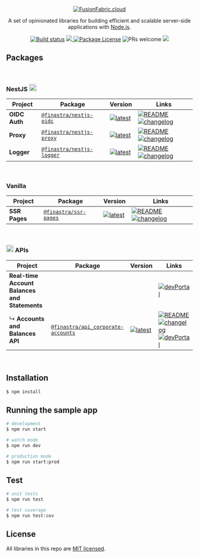 <p align="center">
  <a href="https://www.fusionfabric.cloud/" target="blank"><img src="https://www.fusionfabric.cloud/sites/default/files/styles/banner_standard/public/image/2018-05/Fusion%20Operate%20Cloud%20%283%29.jpg"  alt="FusionFabric.cloud" /></a>
</p>
  
  <p align="center">A set of opinionated libraries for building efficient and scalable server-side applications with <a href="http://nodejs.org" target="blank">Node.js</a>.</p>
<p align="center">
  <a href="https://github.com/finastra/finastra-nodejs-libs/actions?query=workflow%3ABuild"><img src="https://github.com/finastra/finastra-nodejs-libs/workflows/Build/badge.svg" alt="Build status" /></a>
  <a href="https://codecov.io/gh/finastra/finastra-nodejs-libs">
  <img src="https://codecov.io/gh/finastra/finastra-nodejs-libs/branch/develop/graph/badge.svg" />
</a>
  <a href="https://www.npmjs.com/~nestjscore"><img src="https://img.shields.io/npm/l/@nestjs/core.svg" alt="Package License" /></a>
  <img src="https://img.shields.io/badge/PRs-welcome-green" alt="PRs welcome"/>
  <a href="https://twitter.com/FinastraFS"><img src="https://img.shields.io/twitter/follow/FinastraFS.svg?style=social&label=Follow"></a>
</p>

## Packages

<br/>

<h3> 
NestJS
<img src="https://nestjs.com/img/logo-small.svg" height="20" alt="Nest Logo" />
</h3>

| Project       | Package                                                                        | Version                                                                                                                         | Links                                                                                                                                                                             |
| ------------- | ------------------------------------------------------------------------------ | ------------------------------------------------------------------------------------------------------------------------------- | --------------------------------------------------------------------------------------------------------------------------------------------------------------------------------- |
| **OIDC Auth** | [`@finastra/nestjs-oidc`](https://npmjs.com/package/@finastra/nestjs-oidc)     | [![latest](https://img.shields.io/npm/v/@finastra/nestjs-oidc/latest.svg)](https://npmjs.com/package/@finastra/nestjs-oidc)     | [![README](https://img.shields.io/badge/README--green.svg)](/libs/oidc/README.md) [![changelog](https://img.shields.io/badge/changelog-%20-yellow)](./libs/oidc/CHANGELOG.md)     |
| **Proxy**     | [`@finastra/nestjs-proxy`](https://npmjs.com/package/@finastra/nestjs-proxy)   | [![latest](https://img.shields.io/npm/v/@finastra/nestjs-proxy/latest.svg)](https://npmjs.com/package/@finastra/nestjs-proxy)   | [![README](https://img.shields.io/badge/README--green.svg)](/libs/proxy/README.md) [![changelog](https://img.shields.io/badge/changelog-%20-yellow)](./libs/proxy/CHANGELOG.md)   |
| **Logger**    | [`@finastra/nestjs-logger`](https://npmjs.com/package/@finastra/nestjs-logger) | [![latest](https://img.shields.io/npm/v/@finastra/nestjs-logger/latest.svg)](https://npmjs.com/package/@finastra/nestjs-logger) | [![README](https://img.shields.io/badge/README--green.svg)](/libs/logger/README.md) [![changelog](https://img.shields.io/badge/changelog-%20-yellow)](./libs/logger/CHANGELOG.md) |

<br/>

### Vanilla

| Project       | Package                                                                | Version                                                                                                                 | Links                                                                                                                                                                                   |
| ------------- | ---------------------------------------------------------------------- | ----------------------------------------------------------------------------------------------------------------------- | --------------------------------------------------------------------------------------------------------------------------------------------------------------------------------------- |
| **SSR Pages** | [`@finastra/ssr-pages`](https://npmjs.com/package/@finastra/ssr-pages) | [![latest](https://img.shields.io/npm/v/@finastra/ssr-pages/latest.svg)](https://npmjs.com/package/@finastra/ssr-pages) | [![README](https://img.shields.io/badge/README--green.svg)](/libs/ssr-pages/README.md) [![changelog](https://img.shields.io/badge/changelog-%20-yellow)](./libs/ssr-pages/CHANGELOG.md) |

<br/>

<h3> 
<img src="https://developer.ffdcdev.fusionfabric.cloud/assets/img/ffdc-logo.png" height="20" alt="FFDC Logo" />
  APIs
</h3>

| Project                                       | Package                                                                                          | Version                                                                                                                                           | Links                                                                                                                                                                                                                                                                                                                                                                                                          |
| --------------------------------------------- | ------------------------------------------------------------------------------------------------ | ------------------------------------------------------------------------------------------------------------------------------------------------- | -------------------------------------------------------------------------------------------------------------------------------------------------------------------------------------------------------------------------------------------------------------------------------------------------------------------------------------------------------------------------------------------------------------- |
| **Real-time Account Balances and Statements** |                                                                                                  |                                                                                                                                                   | [![devPortal](https://img.shields.io/badge/DevPortal-%20-blue)](https://developer.fusionfabric.cloud/solution/real-time-account-balances-and-statement)                                                                                                                                                                                                                                                        |
| ↳ **Accounts and Balances API**               | [`@finastra/api_corporate-accounts`](https://npmjs.com/package/@finastra/api_corporate-accounts) | [![latest](https://img.shields.io/npm/v/@finastra/api_corporate-accounts/latest.svg)](https://npmjs.com/package/@finastra/api_corporate-accounts) | [![README](https://img.shields.io/badge/README--green.svg)](/libs/ffdc-apis/corporate-accounts/README.md) [![changelog](https://img.shields.io/badge/changelog-%20-yellow)](./libs/ffdc-apis/corporate-accounts/CHANGELOG.md) [![devPortal](https://img.shields.io/badge/DevPortal-%20-blue)](https://developer.fusionfabric.cloud/api/corporate-accounteinfo-me-v1-831cb09d-cc10-4772-8ed5-8a6b72ec8e01/docs) |

<br/>

## Installation

```bash
$ npm install
```

## Running the sample app

```bash
# development
$ npm run start

# watch mode
$ npm run dev

# production mode
$ npm run start:prod
```

## Test

```bash
# unit tests
$ npm run test

# test coverage
$ npm run test:cov
```

## License

All libraries in this repo are [MIT licensed](LICENSE).

